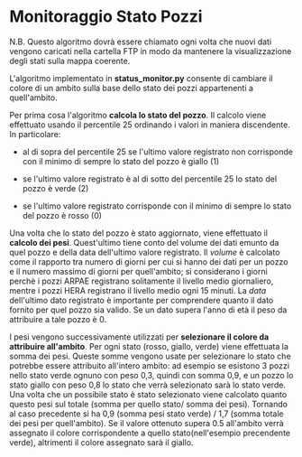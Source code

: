 # Monitoraggio Stato Pozzi
N.B. Questo algoritmo dovrà essere chiamato ogni volta che nuovi dati vengono caricati nella cartella FTP in modo da mantenere la visualizzazione degli stati sulla mappa coerente.

L'algoritmo implementato in **status_monitor.py** consente di cambiare il colore di un ambito sulla base dello stato dei pozzi appartenenti a quell'ambito.

Per prima cosa l'algoritmo **calcola lo stato del pozzo**. Il calcolo viene effettuato usando il percentile 25 ordinando i valori in maniera discendente. In particolare: 

* al di sopra del percentile 25 se l'ultimo valore registrato non corrisponde con il minimo di sempre lo stato del pozzo è giallo (1)

* se l'ultimo valore registrato è al di sotto del percentile 25 lo stato del pozzo è verde (2)

* se l'ultimo valore registrato corrisponde con il minimo di sempre lo stato del pozzo è rosso (0)

Una volta che lo stato del pozzo è stato aggiornato, viene effettuato il **calcolo dei pesi**. Quest'ultimo tiene conto del volume dei dati emunto da quel pozzo e della data dell'ultimo valore registrato. Il *volume* è calcolato come il rapporto tra numero di giorni per cui si hanno dei dati per un pozzo e il numero massimo di giorni per quell'ambito; si considerano i giorni perchè i pozzi ARPAE registrano solitamente il livello medio giornaliero, mentre i pozzi HERA registrano il livello medio ogni 15 minuti. La *data* dell'ultimo dato registrato è importante per comprendere quanto il dato fornito per quel pozzo sia valido. Se un dato supera l'anno di età il peso da attribuire a tale pozzo è 0.

I pesi vengono successivamente utilizzati per **selezionare il colore da attribuire all'ambito**. Per ogni stato (rosso, giallo, verde) viene effettuata la somma dei pesi. Queste somme vengono usate per selezionare lo stato che potrebbe essere attribuito all'intero ambito: ad esempio se esistono 3 pozzi nello stato verde ognuno con peso 0,3, quindi con somma 0,9, e un pozzo lo stato giallo con peso 0,8 lo stato che verrà selezionato sarà lo stato verde. Una volta che un possibile stato è stato selezionato viene calcolato quanto questo pesi sul totale (somma per quello stato/ somma dei pesi). Tornando al caso precedente si ha 0,9 (somma pesi stato verde) / 1,7 (somma totale dei pesi per quell'ambito). Se il valore ottenuto supera 0.5 all'ambito verrà assegnato il colore corrispondente a quello stato(nell'esempio precendente verde), altrimenti il colore assegnato sarà il giallo.